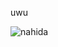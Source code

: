 uwu

![nahida](https://cdn.discordapp.com/attachments/976405637602902056/1091656976771063979/Genshin_Impact_Screenshot_2023.03.17_-_21.33.26.28.png "yes")